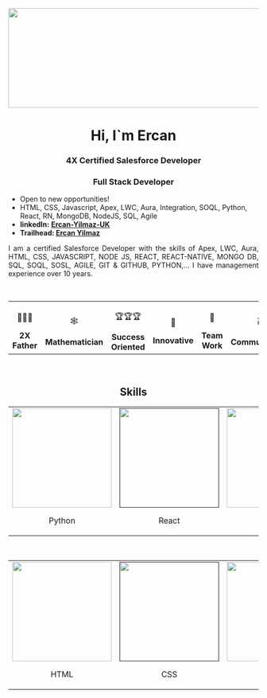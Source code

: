 <img src="https://www.mastercard.com/news/media/vlfhx54n/cyber-tips-alt-banner.png?rnd=132791406581570000" width="1000" height="200">
<h1 align="center">Hi, I`m Ercan</h1>
<h3 align="center">4X Certified Salesforce Developer</h3>
<h3 align="center"> Full Stack Developer</h3>
<ul>
  <li>Open to new opportunities!</li>
  <li>HTML, CSS, Javascript, Apex, LWC, Aura, Integration, SOQL, Python, React, RN, MongoDB, NodeJS, SQL, Agile </li>
  <li><strong>linkedIn:</strong>  <a target="_blank" href="https://www.linkedin.com/in/ercan-yilmaz-uk"><strong>Ercan-Yilmaz-UK</strong></a> </li>
  <li><strong>Trailhead: </strong> <a href="https://trailblazer.me/id/ercanyilmaz" target="_blank"><strong>Ercan Yilmaz</strong></a> </li>
</ul>

<p align="justify">I am a certified Salesforce Developer with the skills of Apex, LWC, Aura, HTML, CSS, JAVASCRIPT, NODE JS, REACT, REACT-NATIVE, MONGO DB, SQL, SOQL, SOSL, AGILE, GIT & GITHUB, PYTHON,... I have management experience over 10 years.</p>



<p>&nbsp;</p>
<table width="100%" align="center">
  <tr>
    <td align="center">
      <p>👨‍👨‍🎓</p>
      <b>  2X  Father  </b>
    </td>
    <td align="center">
      <p>🕸️</p>
      <b> Mathematician </b>
    </td>
    <td align="center">
      <p>🏆🏆🏆</p>
      <b>Success Oriented</b>
    </td>
    <td align="center">
      <p>🚀</p>
      <b>  Innovative  </b>
    </td>
    <td align="center">
      <p>👥</p>
      <b>  Team Work  </b>
    </td>
    <td align="center">
      <p>🗃️</p>
      <b>  Communication </b>
    </td>    
  </tr>
</table>

<p>&nbsp;</p>

<h2 align="center">Skills</h2>


<table width="100%" align="center">
   
  <tr>
    <td align="center">
      <a href="https://www.python.org" target="_blank">
        <img src=" https://upload.wikimedia.org/wikipedia/commons/thumb/9/99/Unofficial_JavaScript_logo_2.svg/2048px-Unofficial_JavaScript_logo_2.svg.png  " width="200"/>
      </a>
     <p>Python</p> 
    </td>
    <td align="center">
      <a href="                    " target="_blank">
        <img src="       https://www.google.com/url?sa=i&url=https%3A%2F%2Fen.wikipedia.org%2Fwiki%2FPython_(programming_language)&psig=AOvVaw2VD-G5nWWnqEbhcHAl3HoF&ust=1663931751874000&source=images&cd=vfe&ved=0CAwQjRxqFwoTCNCOr_qiqPoCFQAAAAAdAAAAABAD          " width="200"/>
      </a>
      <p>React</p>
    </td>
    <td align="center">
      <a href="   https://en.wikipedia.org/wiki/SQL            " target="_blank">
        <img src="   https://en.wikipedia.org/wiki/SQL            " width="200"/>
      </a>
      <p>    SQL      </p>
    </td>
    <td align="center">
      <a href="   https://trailhead.salesforce.com/     " target="_blank">
        <img src=" https://upload.wikimedia.org/wikipedia/commons/thumb/9/99/Unofficial_JavaScript_logo_2.svg/2048px-Unofficial_JavaScript_logo_2.svg.png  " width="200"/>
      </a>
      <p> Salesforce  </p>
    </td>  
    <td align="center">
      <a href="  https://www.java.com/      " target="_blank">
        <img src="   https://upload.wikimedia.org/wikipedia/en/thumb/3/30/Java_programming_language_logo.svg/1200px-Java_programming_language_logo.svg.png     " width="200"/>
      </a>
      <p> Java </p>
    </td>  
    <td align="center">
      <a href=" https://www.javascript.com      " target="_blank">
        <img src="   https://upload.wikimedia.org/wikipedia/commons/thumb/9/99/Unofficial_JavaScript_logo_2.svg/2048px-Unofficial_JavaScript_logo_2.svg.png     " width="200"/>
      </a>
      <p> JavaScript  </p>
    </td>  
    <td>
      <a href="https://programmers.io/all-about-salesforce-apex-programming/#:~:text=Apex%20is%20an%20object%2Doriented,similar%20to%20that%20of%20Java." "target="_blank">
        <img src=" https://upload.wikimedia.org/wikipedia/commons/thumb/9/99/Unofficial_JavaScript_logo_2.svg/2048px-Unofficial_JavaScript_logo_2.svg.png" width="200"/>
                                  </a>
    <p>Apex</p>
    </td>
      <td>
      <a href="https://www.google.com" "target="_blank">
        <img src=" https://1.bp.blogspot.com/-SgEgl_mvceU/Xh84R-T7frI/AAAAAAAAA0g/LeguRKrk27oSGbBVRrULWoTW4MOxn9hZwCLcBGAsYHQ/s1600/lightning-web-components.png  " width="200"/>
                                  </a>
    <p>LWC</p>
    </td>
      <td>
      <a href="https://www.google.com" "target="_blank">
        <img src=" https://i.ytimg.com/vi/CiqCfsTrlLA/maxresdefault.jpg  " width="200"/>
      </a>
    <p>Aura</p>
    </td>
     </tr>
                                                                                      
                                                                                  
                                                                                      
</table>
<p>&nbsp;</p>

<table width="100%" align="center">
      <tr>
    <td align="center">
      <a href="https://www.python.org" target="_blank">
        <img src="  https://upload.wikimedia.org/wikipedia/commons/thumb/9/99/Unofficial_JavaScript_logo_2.svg/2048px-Unofficial_JavaScript_logo_2.svg.png   " width="200"/>
      </a>
     <p>HTML</p> 
    </td>
    <td align="center">
      <a href="                    " target="_blank">
        <img src="       https://www.google.com/url?sa=i&url=https%3A%2F%2Fen.wikipedia.org%2Fwiki%2FPython_(programming_language)&psig=AOvVaw2VD-G5nWWnqEbhcHAl3HoF&ust=1663931751874000&source=images&cd=vfe&ved=0CAwQjRxqFwoTCNCOr_qiqPoCFQAAAAAdAAAAABAD          " width="200"/>
      </a>
      <p>CSS</p>
    </td>
    <td align="center">
      <a href="   https://en.wikipedia.org/wiki/SQL            " target="_blank">
        <img src="   https://en.wikipedia.org/wiki/SQL            " width="200"/>
      </a>
      <p>    CPQ      </p>
    </td>
    <td align="center">
      <a href="   https://trailhead.salesforce.com/     " target="_blank">
        <img src=" https://upload.wikimedia.org/wikipedia/commons/thumb/9/99/Unofficial_JavaScript_logo_2.svg/2048px-Unofficial_JavaScript_logo_2.svg.png" width="200"/>
      </a>
      <p> REST API  </p>
    </td>  
    <td align="center">
      <a href="  https://www.java.com/      " target="_blank">
        <img src="   https://upload.wikimedia.org/wikipedia/en/thumb/3/30/Java_programming_language_logo.svg/1200px-Java_programming_language_logo.svg.png     " width="200"/>
      </a>
      <p> MongoDB </p>
    </td>  
    <td align="center">
      <a href=" https://www.javascript.com      " target="_blank">
        <img src="   https://upload.wikimedia.org/wikipedia/commons/thumb/9/99/Unofficial_JavaScript_logo_2.svg/2048px-Unofficial_JavaScript_logo_2.svg.png     " width="200"/>
      </a>
      <p> Redux  </p>
    </td>  
    <td>
      <a href="https://programmers.io/all-about-salesforce-apex-programming/#:~:text=Apex%20is%20an%20object%2Doriented,similar%20to%20that%20of%20Java." "target="_blank">
        <img src=" data:image/png; " width="200"/>
                                  </a>
    <p>Workbench</p>
    </td>
      <td>
      <a href="https://www.google.com" "target="_blank">
        <img src=" https://1.bp.blogspot.com/-SgEgl_mvceU/Xh84R-T7frI/AAAAAAAAA0g/LeguRKrk27oSGbBVRrULWoTW4MOxn9hZwCLcBGAsYHQ/s1600/lightning-web-components.png  " width="200"/>
       </a>
    <p>CMS</p>
    </td>
      <td>
      <a href="https://www.google.com" "target="_blank">
        <img src=" https://i.ytimg.com/vi/CiqCfsTrlLA/maxresdefault.jpg  " width="200"/>
      </a>
    <p>SOSL</p>
    </td>
     </tr>  
</table>
                                                                              
